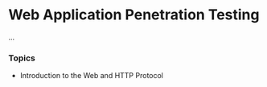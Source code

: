 # **Web Application Penetration Testing** 

...

### Topics

* Introduction to the Web and HTTP Protocol
